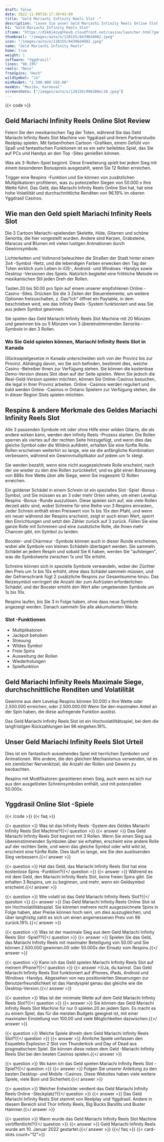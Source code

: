 ```yaml
---
draft: false
date: 2022-11-09T16:17:38+03:00
title: "Geld Mariachi Infinity Reels Slot -"
description: "Lesen Sie unser Geld Mariachi Infinity Reels Online Slot -Bewertung, wo wir das Gameplay, die Funktionen und das Spielen mit den besten Casino -Boni enthüllen."
h1: "Geld Mariachi Infinity Reels Slot"
iframe: "https://d1k6j4zyghhevb.cloudfront.net/casino/launcher.html?gameid=moneymariachiinfinityreels&lang=en_US&partner=ubg&partnerid=4&jurisdiction=MT&login=demo&moneymode=fun&channel=web&homeurlFEATUREHIDDEN=https%3A%2F%2Fwww.unibet.com%2Fcasino%2F"
thumbnail: "/images/auto/o/128155/84396d4082.jpeg"
icon: "/images/auto/o/128155/84396d4082.jpeg"
name: "Geld Mariachi Infinity Reels"
home: true
weight: 1
software: "Yggdrasil"
lines: "96.19%"
reels: "Nein"
freeSpins: "Hoch"
wildSymbol: "Ja"
minMaxBet: "2.500.000 USD.00"
maxWin: "Mexiko, Karneval"
screenshots: ["/images/auto/o/128158/998380ec18.jpeg"]
---
```


{{< code >}}<h2>Geld Mariachi Infinity Reels Online Slot Review</h2><p>Feiern Sie den mexikanischen Tag der Toten, während Sie das Geld Mariachi Infinity Reels Slot Machine von Yggdrasil und ihrem Partnerstudio Reelplay spielen. Mit farbenfrohen Cartoon -Grafiken, einem Gefühl von Spaß und fantastischen Funktionen ist es ein sehr beliebtes Spiel, das Sie auf PCs und Handys an den Top -Sites genießen können.</p><p>Was als 3-Rollen-Spiel beginnt. Diese Erweiterung spielt bei jedem Sieg mit einem besonderen Bonuspreis ausgezahlt, wenn Sie 12 Rollen erreichen.</p><p>Trigger eine Respins -Funktion und Sie können von zusätzlichen Multiplikatoren profitieren, was zu potenziellen Siegen von 50.000 x Ihre Wette führt. Das Geld, das Mariachi Infinity Reels Online Slot hat, hat eine hohe Volatilität und durchschnittliche Renditen von 96.19% im oberen Yggdrasil Casinos.</p><h2>Wie man den Geld spielt Mariachi Infinity Reels Slot</h2><p>Die 3 Cartoon Mariachi-spielenden Skelette, Hüte, Gitarren und schöne Senorita, die hier vorgestellt wurden. Andere sind Kerzen, Grabsteine, Maracas und Blumen mit vielen lustigen Animationen durch Gewinnsymbole.</p><p>Lichterketten und Vollmond beleuchten die Straßen der Stadt hinter einem 3x4 -Symbol -Netz, und die lebendigen Farben erwecken den Tag der Toten wirklich zum Leben in iOS-, Android- und Windows -Handys sowie Desktop -Versionen des Spiels. Natürlich begleitet eine fröhliche Melodie im mexikanischen Stil jeden Dreh der Rollen.</p><p>Tasten.20 bis 50.00 pro Spin auf einem unserer empfohlenen Online -Casino -Sites. Drücken Sie die 3 Zeilen der Steuerelemente, um weitere Optionen freizuschalten, z. Das"Ich" öffnet ein Paytable, in dem beschrieben wird, wie das Infinity Reels -System funktioniert und was Sie aus jedem Symbol gewinnen.</p><p>Sie spielen das Geld Mariachi Infinity Reels Slot Machine mit 20 Münzen und gewinnen bis zu 5 Münzen von 3 übereinstimmenden Senorita -Symbole in den 3 Rollen.</p><h3>Wo Sie Geld spielen können, Mariachi Infinity Reels Slot in Kanada</h3><p>Glücksspielgesetze in Kanada unterscheiden sich von der Provinz bis zur Provinz. Abhängig davon, wo Sie sich befinden, bestimmt dies, welche Casino -Betreiber Ihnen zur Verfügung stehen. Sie können die kostenlose Demo-Version dieses Slot oben auf der Seite spielen. Wenn Sie jedoch die Real-Geld-Version spielen möchten, können Sie Online-Casinos besuchen, die legal in Ihrer Provinz arbeiten. Online -Casinos werden reguliert und bald werden Online -Casinos in Ontario Spielern zur Verfügung stehen, die in dieser Region Slots spielen möchten.</p><h2>Respins & andere Merkmale des Geldes Mariachi Infinity Reels Slot</h2><p>Alle 3 passenden Symbole mit oder ohne Hilfe einer wilden Gitarre, die als andere wirken kann, werden den Infinity Reels -Prozess starten. Die Rollen sperren als viertes auf der rechten Seite hinzugefügt, und wenn dies das gleiche Symbol oder die Wildnis aufdreht, erhalten Sie eine fünfte Rolle. Rollen erscheinen weiterhin so lange, wie sie die anfängliche Kombination verbessern, während ein Gewinnmultiplikator auf jedem um 1x steigt.</p><p>Sie werden bezahlt, wenn eine nicht ausgezeichnete Rolle erscheint, nach der sie wieder zu den drei Rollen zurückkehrt, und es gibt einen Bonussieg von 888x Ihre Wette über alle Siege, wenn Sie insgesamt 12 Rollen erreichen.</p><p>Ein goldener Schädel in einem Schrein ist ein spezielles Slot -Spiel -Bonus -Symbol, und Sie müssen es an 3 oder mehr Orten sehen, um einen Levelup Respins -Bonus -Runde auszulösen. Diese spielen sich auf, wie viele Rollen derzeit aktiv sind, wobei Schreine für eine Reihe von 3 Respins einrasten,. Jeder Schrein enthält einen Preiswert von 1x bis 10x den Pfahl, und wenn ein neuer während der Respins erscheint, zeigt er auch einen Wert, sperrt den Einrichtungen und setzt den Zähler zurück auf 3 zurück. Füllen Sie eine ganze Rolle mit Schreinen und eine zusätzliche Rolle, die Ihnen mehr Chancen gibt, ein Symbol zu landen.</p><p>Booster- und Charmeur -Symbole können auch in dieser Runde erscheinen, wobei alle Symbole von kleinen Schädeln überlagert werden. Sie sammeln Schädel an jedem Respin und sobald Sie 6 haben, werden Sie "aufsteigen", was die Symbolwerte zwischen 1x und 10x erhöht.</p><p>Schreine können sich in spezielle Symbole verwandeln, wobei der Züchter den Preis um 1x bis 10x erhöht, ohne dass Schädel sammeln müssen, und der Gefrierschrank fügt 2 zusätzliche Respins zur Gesamtsumme hinzu. Das Reizesymbol verringert die Anzahl der zum Aufrüsten erforderlichen Schädel, und der Booster erhöht den Wert aller umgebenden Symbole um 1x bis 10x.</p><p>Respins laufen, bis Sie 3 in Folge haben, ohne dass neue Symbole angezeigt werden. Danach sammeln Sie alle akkumulierten Werte.</p><h3>
Slot -Funktionen</h3><ul>
<li></span>
Multiplikatoren</li>
<li></span>
Jackpot behoben</li>
<li></span>
Streuung</li>
<li></span>
Wildes Symbol</li>
<li></span>
Freie Spins</li>
<li></span>
Ausweitung der Rollen</li>
<li></span>
Wiederholungen</li>
<li></span>
Spielfunktion</li></ul><h2>Geld Mariachi Infinity Reels Maximale Siege, durchschnittliche Renditen und Volatilität</h2><p>Gewinne aus dem Levelup Respins können 50.000 x Ihre Wette oder 2.500.000 erreichen, oder 2.500.000.00 Wenn Sie den maximalen Anteil an der Spin haben, die diese aufregende Funktion auslöst.</p><p>Das Geld Mariachi Infinity Reels Slot ist ein Hochvolatilitätsspiel, bei dem die langfristigen Rückzahlungen bei 96 eingehen.19%.</p><h2>Unser Geld Mariachi Infinity Reels Slot Urteil</h2><p>Dies ist ein fantastisch aussehendes Spiel mit herrlichen Symbolen und Animationen. Wie andere, die den gleichen Mechanismus verwenden, ist es ein ziemlicher Nervenkitzel, die Anzahl der Rollen und Gewinn zu beobachten.</p><p>Respins mit Modifikatoren garantieren einen Sieg, auch wenn es sich nur aus den ausgelösten Schreinsymbolen enthält, und mit potenziellen 50.000x.</p><h2>Yggdrasil Online Slot -Spiele</h2>
{{< /code >}}
{{< faq >}}

{{< question >}} Was ist das Infinity Reels -System des Geldes Mariachi Infinity Reels Slot Machine?{{</ question >}}
{{< answer >}} Das Geld Mariachi Infinity Reels Slot beginnt mit 3 Rollen. Wenn Sie einen Sieg aus übereinstimmenden Symbolen über sie erhalten, erscheint eine andere Rolle auf der rechten Seite, und wenn das gleiche Symbol oder wild wild ist, erscheint eine fünfte Rolle. Dies läuft so lange, wie Sie den auslösenden Sieg verbessern.{{</ answer >}}

{{< question >}} Hat das Geld, das Mariachi Infinity Reels Slot hat eine kostenlose Spins -Funktion?{{</ question >}}
{{< answer >}} Während es mit dem Geld, den Mariachi Infinity Reels Slot, keine freien Spins gibt. Sie erhalten 3 Respins, um zu beginnen, und mehr, wenn ein Geldsymbol erscheint.{{</ answer >}}

{{< question >}} Wie volatil ist das Geld Mariachi Infinity Reels Slot?{{</ question >}}
{{< answer >}} Das Geld Mariachi Infinity Reels Online Slot ist ein Hochvolatilitätsspiel. Sie könnten mehrere nicht ausgezeichnete Spins in Folge haben, aber Preise können hoch sein, um dies auszugleichen, und über langfristig zahlt es sich um einen angemessenen Preis von 96 zurück.19%.{{</ answer >}}

{{< question >}} Was ist der maximale Sieg aus dem Geld Mariachi Infinity Reels Slot -Spiel??{{</ question >}}
{{< answer >}} Spielen Sie das Geld, das Mariachi Infinity Reels mit maximaler Beteiligung von 50.00 und Sie können 2.500.000 gewinnen.00 oder 50.000x der Einsatz vom Respins.{{</ answer >}}

{{< question >}} Kann ich das Geld spielen Mariachi Infinity Reels Slot auf meinem iPhone?{{</ question >}}
{{< answer >}}Ja, du kannst. Das Geld Mariachi Infinity Reels Slot funktioniert auf iPhones, iPads, Android und Windows -Handys. Abgesehen von neu positionierten Steuerungen zur Benutzerfreundlichkeit ist das Handyspiel genau das gleiche wie die Desktop-Version.{{</ answer >}}

{{< question >}} Was ist der minimale Wette auf dem Geld Mariachi Infinity Reels Slot?{{</ question >}}
{{< answer >}} Sie können das Geld Mariachi Infinity Reels Slot Machine für nur 0 spielen.20 an jedem Spin. Es macht es zu einem Spiel, das für die meisten Budgets geeignet ist, mit einer maximalen Einstellung von 100.00 und viele Möglichkeiten dazwischen.{{</ answer >}}

{{< question >}} Welche Spiele ähneln dem Geld Mariachi Infinity Reels Slot?{{</ question >}}
{{< answer >}} Ähnliche Spiele umfassen den Esqueleto Explosivo 2 Slot von Thunderkick und Day of Dead aus pragmatischem Spiel. Sie können diese neben dem Geld -Mariachi Infinity Reels Slot bei den besten Casinos spielen.{{</ answer >}}

{{< question >}} Wo kann ich das Geld spielen Mariachi Infinity Reels Slot -Spiel?{{</ question >}}
{{< answer >}} Folgen Sie unserer Anleitung zu den besten Desktop- und Mobile -Casinos. Diese Websites haben viele weitere Spiele, viele Boni und Sicherheit.{{</ answer >}}

{{< question >}} Welcher Entwickler verdient das Geld Mariachi Infinity Reels Online -Steckplatz?{{</ question >}}
{{< answer >}} Das Geld Mariachi Infinity Reels Slot stammt von Reelplay und Yggdrasil. Andere in diesem Bereich sind Thor Infinity Reels, Big Bucks Bandits und Buster Hammer.{{</ answer >}}

{{< question >}} Wann wurde das Geld Mariachi Infinity Reels Slot Machine veröffentlicht?{{</ question >}}
{{< answer >}} Geld Mariachi Infinity Reels wurde am 10. Januar 2022 gestartet.{{</ answer >}}
{{</ faq >}}
{{< card-slots count="12">}}